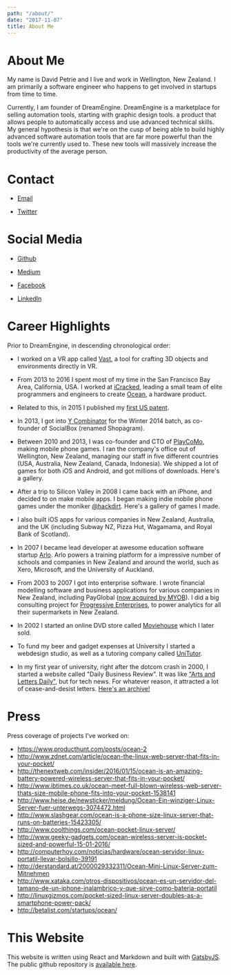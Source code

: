 ```yaml
---
path: "/about/"
date: "2017-11-07"
title: About Me
---
```


# About Me

My name is David Petrie and I live and work in Wellington, New Zealand.  I am primarily a software engineer who happens to get involved in startups from time to time.

Currently, I am founder of DreamEngine.  DreamEngine is a marketplace for selling automation tools, starting with graphic design tools.  a product that allows people to automatically access and use advanced technical skills.  My general hypothesis is that we're on the cusp of being able to build highly advanced software automation tools that are far more powerful than the tools we're currently used to.  These new tools will massively increase the productivity of the average person.

# Contact

* [Email](mailto:me@davidpetrie.com)

* [Twitter](https://twitter.com/davidcpetrie)


# Social Media

* [Github](https://github.com/cdave1)

* [Medium](https://medium.com/@david.petrie)

* [Facebook](https://facebook.com/david.petrie.nz)

* [LinkedIn](https://www.linkedin.com/in/davidcpetrie)

# Career Highlights

Prior to DreamEngine, in descending chronological order:

* I worked on a VR app called [Vast](http://www.vastvr.com), a tool for crafting 3D objects and environments directly in VR. 

* From 2013 to 2016 I spent most of my time in the San Francisco Bay Area, California, USA.  I worked at [iCracked](https://www.icracked.com), leading a small team of elite programmers and engineers to create [Ocean](https://getocean.now.sh/), a hardware product.

* Related to this, in 2015 I published my [first US patent](https://www.google.co.nz/patents/WO2016019236A1).

* In 2013, I got into [Y Combinator](http://ycombinator.com) for the Winter 2014 batch, as co-founder of SocialBox (renamed Shopagram).

* Between 2010 and 2013, I was co-founder and CTO of [PlayCoMo](http://www.playcomo.com), making mobile phone games.  I ran the company's office out of Wellington, New Zealand, managing our staff in five different countries (USA, Australia, New Zealand, Canada, Indonesia).  We shipped a lot of games for both iOS and Android, and got millions of downloads.  Here's a gallery.

* After a trip to Silicon Valley in 2008 I came back with an iPhone, and decided to on make mobile apps.  I began making indie mobile phone games under the moniker [@hackdirt](https://twitter.com/hackdirt/). Here's a gallery of games I made.

* I also built iOS apps for various companies in New Zealand, Australia, and the UK (including Subway NZ, Pizza Hut, Wagamama, and Royal Bank of Scotland).

* In 2007 I became lead developer at awesome education software startup [Arlo](https://www.arlo.co). Arlo powers a training platform for a impressive number of schools and companies in New Zealand and around the world, such as Xero, Microsoft, and the University of Auckland.

* From 2003 to 2007 I got into enterprise software.  I wrote financial modelling software and business applications for various companies in New Zealand, including PayGlobal ([now acquired by MYOB](https://www.myob.com/nz/enterprise/software-systems/payglobal)). I did a big consulting project for [Progressive Enterprises](http://www.progressive.co.nz), to power analytics for all their supermarkets in New Zealand. 

* In 2002 I started an online DVD store called [Moviehouse](/archive/mh/mhNewScreen.png) which I later sold.

* To fund my beer and gadget expenses at University I started a webdesign studio, as well as a tutoring company called [UniTutor](/archive/unitutor/main30.gif).

* In my first year of university, right after the dotcom crash in 2000, I started a website called "Daily Business Review".  It was like ["Arts and Letters Daily"](http://www.aldaily.com), but for tech news.  For whatever reason, it attracted a lot of cease-and-desist letters. [Here's an archive!](/archive/dbr/index.html)

# Press

Press coverage of projects I've worked on:

* https://www.producthunt.com/posts/ocean-2
* http://www.zdnet.com/article/ocean-the-linux-web-server-that-fits-in-your-pocket/
* http://thenextweb.com/insider/2016/01/15/ocean-is-an-amazing-battery-powered-wireless-server-that-fits-in-your-pocket/
* http://www.ibtimes.co.uk/ocean-meet-full-blown-wireless-web-server-thats-size-mobile-phone-fits-into-your-pocket-1538141
* http://www.heise.de/newsticker/meldung/Ocean-Ein-winziger-Linux-Server-fuer-unterwegs-3074472.html
* http://www.slashgear.com/ocean-is-a-phone-size-linux-server-that-runs-on-batteries-15423305/
* http://www.coolthings.com/ocean-pocket-linux-server/
* http://www.geeky-gadgets.com/ocean-wireless-server-is-pocket-sized-and-powerful-15-01-2016/
* http://computerhoy.com/noticias/hardware/ocean-servidor-linux-portatil-llevar-bolsillo-39191
* http://derstandard.at/2000029332311/Ocean-Mini-Linux-Server-zum-Mitnehmen
* http://www.xataka.com/otros-dispositivos/ocean-es-un-servidor-del-tamano-de-un-iphone-inalambrico-y-que-sirve-como-bateria-portatil
* http://linuxgizmos.com/pocket-sized-linux-server-doubles-as-a-smartphone-power-pack/
* http://betalist.com/startups/ocean/

# This Website

This website is written using React and Markdown and built with [GatsbyJS](https://www.gatsbyjs.org).  The public github repository is [available here](https://github.com/cdave1/davidpetrie.com).